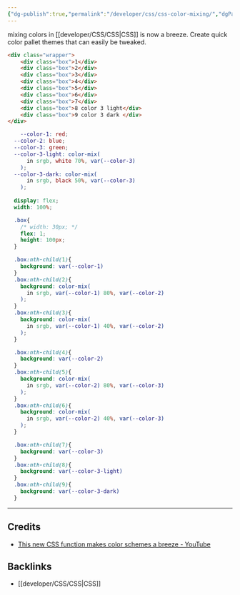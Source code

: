 ```yaml
---
{"dg-publish":true,"permalink":"/developer/css/css-color-mixing/","dgPassFrontmatter":true}
---
```


mixing colors in [[developer/CSS/CSS\|CSS]] is now a breeze. Create quick color pallet themes that can easily be tweaked.

```html
<div class="wrapper">
	<div class="box">1</div>
	<div class="box">2</div>
	<div class="box">3</div>
	<div class="box">4</div>
	<div class="box">5</div>
	<div class="box">6</div>
	<div class="box">7</div>
	<div class="box">8 color 3 light</div>
	<div class="box">9 color 3 dark </div>
</div>
```

```scss
	--color-1: red;
  --color-2: blue;
  --color-3: green;
  --color-3-light: color-mix(
      in srgb, white 70%, var(--color-3)
    );
  --color-3-dark: color-mix(
      in srgb, black 50%, var(--color-3)
    );
 
  display: flex;
  width: 100%;

  .box{
    /* width: 30px; */
    flex: 1;
    height: 100px;
  }

  .box:nth-child(1){
    background: var(--color-1)
  }
  .box:nth-child(2){
    background: color-mix(
      in srgb, var(--color-1) 80%, var(--color-2)
    );
  }
  .box:nth-child(3){
    background: color-mix(
      in srgb, var(--color-1) 40%, var(--color-2)
    );
  }

  .box:nth-child(4){
    background: var(--color-2)
  }
  .box:nth-child(5){
    background: color-mix(
      in srgb, var(--color-2) 80%, var(--color-3)
    );
  }
  .box:nth-child(6){
    background: color-mix(
      in srgb, var(--color-2) 40%, var(--color-3)
    );
  }

  .box:nth-child(7){
    background: var(--color-3)
  }
  .box:nth-child(8){
    background: var(--color-3-light)
  }
  .box:nth-child(9){
    background: var(--color-3-dark)
  }
```

---
## Credits
- [This new CSS function makes color schemes a breeze - YouTube](https://www.youtube.com/shorts/CZ_LaL5DZk0)

## Backlinks
- [[developer/CSS/CSS\|CSS]]